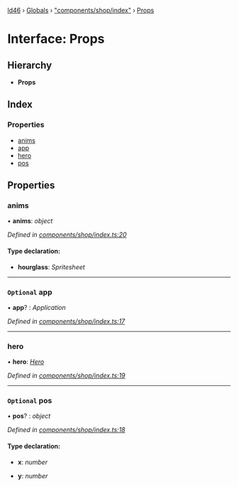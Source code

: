 [ld46](../README.md) › [Globals](../globals.md) › ["components/shop/index"](../modules/_components_shop_index_.md) › [Props](_components_shop_index_.props.md)

# Interface: Props

## Hierarchy

* **Props**

## Index

### Properties

* [anims](_components_shop_index_.props.md#anims)
* [app](_components_shop_index_.props.md#optional-app)
* [hero](_components_shop_index_.props.md#hero)
* [pos](_components_shop_index_.props.md#optional-pos)

## Properties

###  anims

• **anims**: *object*

*Defined in [components/shop/index.ts:20](https://github.com/jrod-disco/ld46-keepalive/blob/5db6013/src/components/shop/index.ts#L20)*

#### Type declaration:

* **hourglass**: *Spritesheet*

___

### `Optional` app

• **app**? : *Application*

*Defined in [components/shop/index.ts:17](https://github.com/jrod-disco/ld46-keepalive/blob/5db6013/src/components/shop/index.ts#L17)*

___

###  hero

• **hero**: *[Hero](_components_hero_index_.hero.md)*

*Defined in [components/shop/index.ts:19](https://github.com/jrod-disco/ld46-keepalive/blob/5db6013/src/components/shop/index.ts#L19)*

___

### `Optional` pos

• **pos**? : *object*

*Defined in [components/shop/index.ts:18](https://github.com/jrod-disco/ld46-keepalive/blob/5db6013/src/components/shop/index.ts#L18)*

#### Type declaration:

* **x**: *number*

* **y**: *number*
